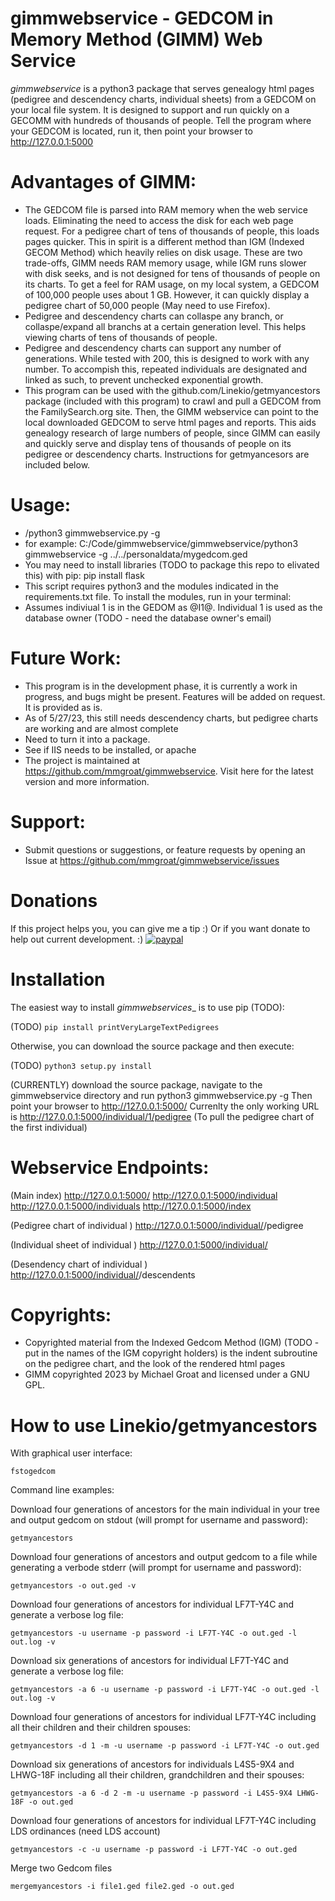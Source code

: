 gimmwebservice - GEDCOM in Memory Method (GIMM) Web Service
=======
_gimmwebservice_  is a python3 package that serves genealogy html pages (pedigree and descendency charts, individual sheets) from a GEDCOM on your local file system. It is designed to support and run quickly on a  GECOMM with hundreds of thousands of people. Tell the program where your GEDCOM is located, run it, then point your browser to http://127.0.0.1:5000

Advantages of GIMM:
=======
* The GEDCOM file is parsed into RAM memory when the web service loads. Eliminating the need to access the disk for each web page request. For a pedigree chart of tens of thousands of people, this loads pages quicker. This in spirit is a different method than IGM (Indexed GECOM Method) which heavily relies on disk usage. These are two trade-offs, GIMM needs RAM memory usage, while IGM runs slower with disk seeks, and is not designed for tens of thousands of people on its charts. To get a feel for RAM usage, on my local system, a GEDCOM of 100,000 people uses about 1 GB. However, it can quickly display a pedigree chart of 50,000 people (May need to use Firefox).
* Pedigree and descendency charts can collaspe any branch, or collaspe/expand all branchs at a certain generation level. This helps viewing charts of tens of thousands of people.
* Pedigree and descendency charts can support any number of generations. While tested with 200, this is designed to work with any number. To accompish this, repeated individuals are designated and linked as such, to prevent unchecked exponential growth.
* This program can be used with the github.com/Linekio/getmyancestors package (included with this program) to crawl and pull a GEDCOM from the FamilySearch.org site. Then, the GIMM webservice can point to the local downloaded GEDCOM to serve html pages and reports. This aids genealogy research of large numbers of people, since GIMM can easily and quickly serve and display tens of thousands of people on its pedigree or descendency charts. Instructions for getmyancesors are included below.

Usage:
=======
* <location where the repo was downloaded>/python3 gimmwebservice.py -g <relative or absolute path and filename of GEDCOM>
* for example: C:/Code/gimmwebservice/gimmwebservice/python3 gimmwebservice -g ../../personaldata/mygedcom.ged
* You may need to install libraries (TODO to package this repo to elivated this) with pip: pip install flask
* This script requires python3 and the modules indicated in the requirements.txt file. To install the modules, run in your terminal:
* Assumes indiviual 1 is in the GEDOM as @I1@. Individual 1 is used as the database owner (TODO - need the database owner's email)

Future Work:
=======
* This program is in the development phase, it is currently a work in progress, and bugs might be present. Features will be added on request. It is provided as is.
* As of 5/27/23, this still needs descendency charts, but pedigree charts are working and are almost complete
* Need to turn it into a package.
* See if IIS needs to be installed, or apache
* The project is maintained at https://github.com/mmgroat/gimmwebservice. Visit here for the latest version and more information.

Support:
=======
* Submit questions or suggestions, or feature requests by opening an Issue at https://github.com/mmgroat/gimmwebservice/issues

Donations
========
If this project helps you, you can give me a tip :) Or if you want donate to help out current development. :)
[![paypal](https://www.paypalobjects.com/en_US/i/btn/btn_donateCC_LG.gif)](https://www.paypal.com/donate/?business=YLBFKLXCCKRH6&no_recurring=0&item_name=printVeryLargeTextPedigrees+-+Donations+are+appreciated%21&currency_code=USD)

Installation
============
The easiest way to install _gimmwebservices__ is to use pip (TODO):

(TODO) `pip install printVeryLargeTextPedigrees`

Otherwise, you can download the source package and then execute:

(TODO) `python3 setup.py install`

(CURRENTLY) download the source package, navigate to the gimmwebservice directory and run python3 gimmwebservice.py -g <location and name of GEDCOM>
Then point your browser to http://127.0.0.1:5000/
Currenlty the only working URL is http://127.0.0.1:5000/individual/1/pedigree (To pull the pedigree chart of the first individual)

Webservice Endpoints:
==========
(Main index)
http://127.0.0.1:5000/ 
http://127.0.0.1:5000/individual
http://127.0.0.1:5000/individuals
http://127.0.0.1:5000/index

(Pedigree chart of individual <id>)
http://127.0.0.1:5000/individual/<id>/pedigree

(Individual sheet of individual <id>)
http://127.0.0.1:5000/individual/<id>

(Desendency chart of individual <id>)
http://127.0.0.1:5000/individual/<id>/descendents

Copyrights:
=======
* Copyrighted material from the Indexed Gedcom Method (IGM) (TODO - put in the names of the IGM copyright holders) is the indent subroutine on the pedigree chart, and the look of the rendered html pages
* GIMM copyrighted 2023 by Michael Groat and licensed under a GNU GPL.


How to use Linekio/getmyancestors
==========

With graphical user interface:

```
fstogedcom
```

Command line examples:

Download four generations of ancestors for the main individual in your tree and output gedcom on stdout (will prompt for username and password):

```
getmyancestors
```

Download four generations of ancestors and output gedcom to a file while generating a verbode stderr (will prompt for username and password):

```
getmyancestors -o out.ged -v
```

Download four generations of ancestors for individual LF7T-Y4C and generate a verbose log file:

```
getmyancestors -u username -p password -i LF7T-Y4C -o out.ged -l out.log -v
```

Download six generations of ancestors for individual LF7T-Y4C and generate a verbose log file:

```
getmyancestors -a 6 -u username -p password -i LF7T-Y4C -o out.ged -l out.log -v
```

Download four generations of ancestors for individual LF7T-Y4C including all their children and their children spouses:

```
getmyancestors -d 1 -m -u username -p password -i LF7T-Y4C -o out.ged
```

Download six generations of ancestors for individuals L4S5-9X4 and LHWG-18F including all their children, grandchildren and their spouses:

```
getmyancestors -a 6 -d 2 -m -u username -p password -i L4S5-9X4 LHWG-18F -o out.ged
```

Download four generations of ancestors for individual LF7T-Y4C including LDS ordinances (need LDS account)

```
getmyancestors -c -u username -p password -i LF7T-Y4C -o out.ged
```

Merge two Gedcom files

```
mergemyancestors -i file1.ged file2.ged -o out.ged
```

